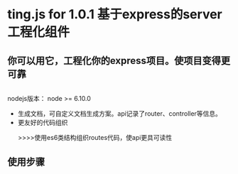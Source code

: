 <a href="https://travis-ci.org/294678380/Ting.js"><img src="https://api.travis-ci.org/294678380/Ting.js.svg?branch=master" alt="" data-canonical-src="https://api.travis-ci.org/294678380/Ting.js.svg?branch=master" style="max-width:100%;"></a><h1>ting.js for 1.0.1  基于express的server工程化组件</h1>
<h2>你可以用它，工程化你的express项目。使项目变得更可靠</h2>

<a href="https://travis-ci.org/294678380/Ting.js"><img src="https://api.travis-ci.org/294678380/Ting.js.svg?branch=master" alt="" data-canonical-src="https://api.travis-ci.org/294678380/Ting.js.svg?branch=master" style="max-width:100%;"></a>

<p>
	nodejs版本：
	node >= 6.10.0
</p>


<ul>
	<li>
		生成文档，可自定义文档生成方案。api记录了router、controller等信息。
	</li>
	<li>
		更友好的代码组织
		<p>>>>>使用es6类结构组织routes代码，使api更具可读性</p>
	</li>
</ul>

<h2>使用步骤</h2>
